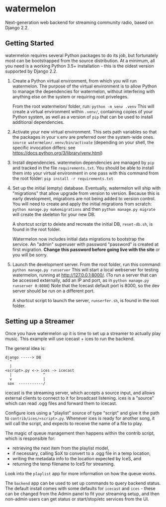 # watermelon
Next-generation web backend for streaming community radio, based on Django 2.2.

## Getting Started
watermelon requires several Python packages to do its job, but fortunately most
can be bootstrapped from the source distribution.  At a minimum, all you need
is a working Python 3.5+ installation - this is the oldest version supported by
Django 2.2.

1. Create a Python virtual environment, from which you will run watermelon.
    The purpose of the virtual environment is to allow Python to manage the
    dependencies for watermelon, without interfering with anything else on the
    system or requiring root priveleges.

    From the root watermelon/ folder, run:
    `python -m venv .venv`
    This will create a virtual environment within `.venv/`, containing copies of
    your Python system, as well as a version of `pip` that can be used to
    install additional dependencies.

2. Activate your new virtual environment.  This sets path variables so that the
    packages in your v.env are preferred over the system-wide ones.
    `source watermelon/.venv/bin/activate`
    (depending on your shell, the specific invocation differs: see
      https://docs.python.org/3/library/venv.html)

3. Install dependencies.  watermelon dependencies are managed by `pip` and
    tracked in the file `requirements.txt`.  You should be able to install them
    into your virtual environment in one pass with this command from the root
    folder:
    `pip install -r requirements.txt`

4. Set up the initial (empty) database.  Eventually, watermelon will ship with
    "migrations" that allow upgrade from version to version.  Because this is
    early development, migrations are not being added to version control.  You
    will need to create and apply the initial migrations from scratch:
    `python manage.py makemigrations` and then `python manage.py migrate` will
    create the skeleton for your new DB.

    A shortcut script to delete and recreate the initial DB, `reset-db.sh`, is
    found in the root folder.

    Watermelon now includes initial data migrations to bootstrap the service.
    An "admin" superuser with password "password" is created at first migration.
    **Change this password before going live with the site** or you will be
    sorry.

5. Launch the development server.  From the root folder, run this command:
    `python manage.py runserver`
    This will start a local webserver for testing watermelon, running at
    http://127.0.0.1:8000/.  (To run a server that can be accessed externally,
    add an IP and port, as in `python manage.py runserver 0:8080`)
    Note that the Icecast default port is 8000, so the dev server should be run
    on a different port.

    A shortcut script to launch the server, `runserfer.sh`, is found in the
    root folder.

## Setting up a Streamer
Once you have watermelon up it is time to set up a streamer to actually play music.
This example will use icecast + ices to run the backend.

The general idea is:

    django -----> DB
      ^
      |
    <script>.py <-> ices -> icecast
      |              ^
      v              |
     sox  -----------/

icecast is the streaming server, which accepts a source input, and allows
external clients to connect to it for broadcast listening.  ices is a "source"
which can read .ogg files and forward them to icecast.

Configure ices using a "playlist" source of type "script" and give it the path
to `contrib/ices/<script>.py`.  Whenever ices is ready for another song, it will
call the script, and expects to receive the name of a file to play.

The magic of queue management then happens within the contrib script, which is
responsible for:
* retrieving the next item from the playlist model,
* if necessary, calling SoX to convert to a .ogg file in a temp location,
* writing the metadata info to the location expected by IceS, and
* returning the temp filename to IceS for streaming.

Look into the `playlist` app for more information on how the queue works.

The `backend` app can be used to set up commands to query backend status.  The
default install comes with some defaults for `icecast` and `ices` - these can
be changed from the Admin panel to fit your streaming setup, and then non-admin
users can get status or start/stop/etc services from the UI.
